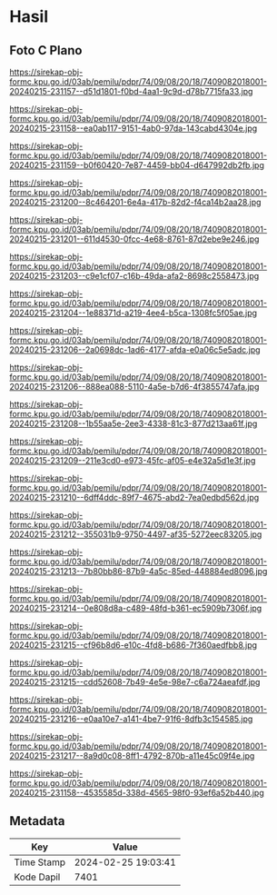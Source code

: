 # Hasil

## Foto C Plano

https://sirekap-obj-formc.kpu.go.id/03ab/pemilu/pdpr/74/09/08/20/18/7409082018001-20240215-231157--d51d1801-f0bd-4aa1-9c9d-d78b7715fa33.jpg

https://sirekap-obj-formc.kpu.go.id/03ab/pemilu/pdpr/74/09/08/20/18/7409082018001-20240215-231158--ea0ab117-9151-4ab0-97da-143cabd4304e.jpg

https://sirekap-obj-formc.kpu.go.id/03ab/pemilu/pdpr/74/09/08/20/18/7409082018001-20240215-231159--b0f60420-7e87-4459-bb04-d647992db2fb.jpg

https://sirekap-obj-formc.kpu.go.id/03ab/pemilu/pdpr/74/09/08/20/18/7409082018001-20240215-231200--8c464201-6e4a-417b-82d2-f4ca14b2aa28.jpg

https://sirekap-obj-formc.kpu.go.id/03ab/pemilu/pdpr/74/09/08/20/18/7409082018001-20240215-231201--611d4530-0fcc-4e68-8761-87d2ebe9e246.jpg

https://sirekap-obj-formc.kpu.go.id/03ab/pemilu/pdpr/74/09/08/20/18/7409082018001-20240215-231203--c9e1cf07-c16b-49da-afa2-8698c2558473.jpg

https://sirekap-obj-formc.kpu.go.id/03ab/pemilu/pdpr/74/09/08/20/18/7409082018001-20240215-231204--1e88371d-a219-4ee4-b5ca-1308fc5f05ae.jpg

https://sirekap-obj-formc.kpu.go.id/03ab/pemilu/pdpr/74/09/08/20/18/7409082018001-20240215-231206--2a0698dc-1ad6-4177-afda-e0a06c5e5adc.jpg

https://sirekap-obj-formc.kpu.go.id/03ab/pemilu/pdpr/74/09/08/20/18/7409082018001-20240215-231206--888ea088-5110-4a5e-b7d6-4f3855747afa.jpg

https://sirekap-obj-formc.kpu.go.id/03ab/pemilu/pdpr/74/09/08/20/18/7409082018001-20240215-231208--1b55aa5e-2ee3-4338-81c3-877d213aa61f.jpg

https://sirekap-obj-formc.kpu.go.id/03ab/pemilu/pdpr/74/09/08/20/18/7409082018001-20240215-231209--211e3cd0-e973-45fc-af05-e4e32a5d1e3f.jpg

https://sirekap-obj-formc.kpu.go.id/03ab/pemilu/pdpr/74/09/08/20/18/7409082018001-20240215-231210--6dff4ddc-89f7-4675-abd2-7ea0edbd562d.jpg

https://sirekap-obj-formc.kpu.go.id/03ab/pemilu/pdpr/74/09/08/20/18/7409082018001-20240215-231212--355031b9-9750-4497-af35-5272eec83205.jpg

https://sirekap-obj-formc.kpu.go.id/03ab/pemilu/pdpr/74/09/08/20/18/7409082018001-20240215-231213--7b80bb86-87b9-4a5c-85ed-448884ed8096.jpg

https://sirekap-obj-formc.kpu.go.id/03ab/pemilu/pdpr/74/09/08/20/18/7409082018001-20240215-231214--0e808d8a-c489-48fd-b361-ec5909b7306f.jpg

https://sirekap-obj-formc.kpu.go.id/03ab/pemilu/pdpr/74/09/08/20/18/7409082018001-20240215-231215--cf96b8d6-e10c-4fd8-b686-7f360aedfbb8.jpg

https://sirekap-obj-formc.kpu.go.id/03ab/pemilu/pdpr/74/09/08/20/18/7409082018001-20240215-231215--cdd52608-7b49-4e5e-98e7-c6a724aeafdf.jpg

https://sirekap-obj-formc.kpu.go.id/03ab/pemilu/pdpr/74/09/08/20/18/7409082018001-20240215-231216--e0aa10e7-a141-4be7-91f6-8dfb3c154585.jpg

https://sirekap-obj-formc.kpu.go.id/03ab/pemilu/pdpr/74/09/08/20/18/7409082018001-20240215-231217--8a9d0c08-8ff1-4792-870b-a11e45c09f4e.jpg

https://sirekap-obj-formc.kpu.go.id/03ab/pemilu/pdpr/74/09/08/20/18/7409082018001-20240215-231158--4535585d-338d-4565-98f0-93ef6a52b440.jpg


## Metadata

| Key        | Value               |
| ---------- | ------------------- |
| Time Stamp | 2024-02-25 19:03:41 |
| Kode Dapil | 7401                |



